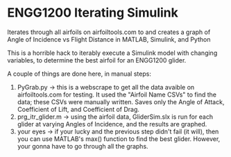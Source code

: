 # ENGG1200 Iterating Simulink
Iterates through all airfoils on airfoiltools.com to and creates a graph of Angle of Incidence vs Flight Distance in MATLAB, Simulink, and Python

This is a horrible hack to iterably execute a Simulink model with changing variables, to determine the best airfoil for an ENGG1200 glider.

A couple of things are done here, in manual steps:
  1) PyGrab.py         ->  this is a webscrape to get all the data avaible on airfoiltools.com for testing. It used the "Airfoil Name CSVs" to find the data; these CSVs were manually written. Saves only the Angle of Attack, Coefficient of Lift, and Coefficient of Drag.
  2) prg_itr_glider.m  ->  using the airfoil data, GliderSim.slx is run for each glider at varying Angles of Incidence, and the results are graphed.
  3) your eyes         ->  if your lucky and the previous step didn't fail (it will), then you can use MATLAB's max() function to find the best glider. However, your gonna have to go through all the graphs.
